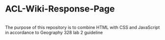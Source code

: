 # ACL-Wiki-Response-Page
<br>
The purpose of this repository is to combine HTML with CSS and JavaScript in accordance to Geography 328 lab 2 guideline
<br>
